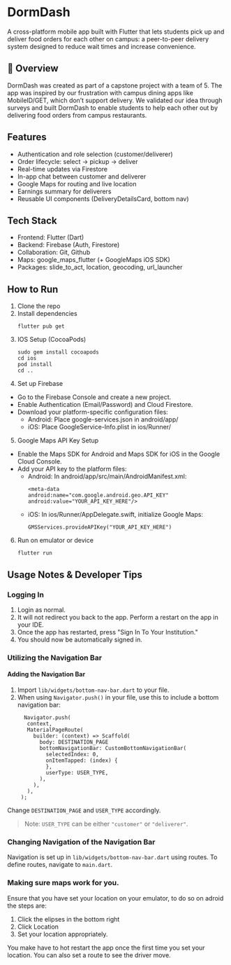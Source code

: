 # DormDash
A cross-platform mobile app built with Flutter that lets students pick up and deliver food orders for each other on campus: a peer-to-peer delivery system designed to reduce wait times and increase convenience.

## 🚀 Overview

DormDash was created as part of a capstone project with a team of 5. The app was inspired by our frustration with campus dining apps like MobileID/GET, which don’t support delivery. We validated our idea through surveys and built DormDash to enable students to help each other out by delivering food orders from campus restaurants.

## Features
- Authentication and role selection (customer/deliverer)
- Order lifecycle: select → pickup → deliver
- Real-time updates via Firestore
- In-app chat between customer and deliverer
- Google Maps for routing and live location
- Earnings summary for deliverers
- Reusable UI components (DeliveryDetailsCard, bottom nav)

## Tech Stack
- Frontend: Flutter (Dart)
- Backend: Firebase (Auth, Firestore)
- Collaboration: Git, Github
- Maps: google_maps_flutter (+ GoogleMaps iOS SDK)
- Packages: slide_to_act, location, geocoding, url_launcher

## How to Run
1. Clone the repo
2. Install dependencies
   ```
   flutter pub get
   ```
3. IOS Setup (CocoaPods)
   ```
   sudo gem install cocoapods
   cd ios
   pod install
   cd ..
   ```
4. Set up Firebase
- Go to the Firebase Console and create a new project.
- Enable Authentication (Email/Password) and Cloud Firestore.
- Download your platform-specific configuration files:
   - Android: Place google-services.json in android/app/
   - iOS: Place GoogleService-Info.plist in ios/Runner/
5. Google Maps API Key Setup
- Enable the Maps SDK for Android and Maps SDK for iOS in the Google Cloud Console.
- Add your API key to the platform files:
  - Android: In android/app/src/main/AndroidManifest.xml:
    ```
    <meta-data
    android:name="com.google.android.geo.API_KEY"
    android:value="YOUR_API_KEY_HERE"/>
    ```
  - iOS: In ios/Runner/AppDelegate.swift, initialize Google Maps:
    ```
    GMSServices.provideAPIKey("YOUR_API_KEY_HERE")
    ```
6. Run on emulator or device
   ```
   flutter run
   ```

## Usage Notes & Developer Tips
### Logging In
1. Login as normal.
2. It will not redirect you back to the app. Perform a restart on the app in your IDE.
3. Once the app has restarted, press "Sign In To Your Institution."
4. You should now be automatically signed in.  

### Utilizing the Navigation Bar
#### Adding the Navigation Bar
1. Import `lib/widgets/bottom-nav-bar.dart` to your file.
2. When using `Navigator.push()` in your file, use this to include a bottom navigation bar:
   ```
     Navigator.push(
      context,
      MaterialPageRoute(
        builder: (context) => Scaffold(
          body: DESTINATION_PAGE
          bottomNavigationBar: CustomBottomNavigationBar(
            selectedIndex: 0,
            onItemTapped: (index) {
            },
            userType: USER_TYPE,
          ),
        ),
      ),
    );
 Change `DESTINATION_PAGE` and `USER_TYPE` accordingly. 
 > Note: `USER_TYPE` can be either `"customer"` or `"deliverer"`.

### Changing Navigation of the Navigation Bar
Navigation is set up in `lib/widgets/bottom-nav-bar.dart` using routes. To define routes, navigate to `main.dart`.

### Making sure maps work for you.
Ensure that you have set your location on your emulator, to do so on adroid the steps are:
1. Click the elipses in the bottom right
2. Click Location
3. Set your location appropriately.

You make have to hot restart the app once the first time you set your location.
You can also set a route to see the driver move.
